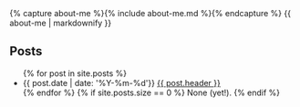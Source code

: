 ---
---

<article>
  {% capture about-me %}{% include about-me.md %}{% endcapture %}
  {{ about-me | markdownify }}
</article>
<article>
  <h1>Posts</h1>
  <ul class="posts">
    {% for post in site.posts %}
      <li class="post"><span class="timestamp">{{ post.date | date: '%Y-%m-%d'}}</span>
        <a href="{{ post.url }}">{{ post.header }}</a></li>
    {% endfor %}
    {% if site.posts.size == 0 %}
      None (yet!).
    {% endif %}
  </ul>
</article>